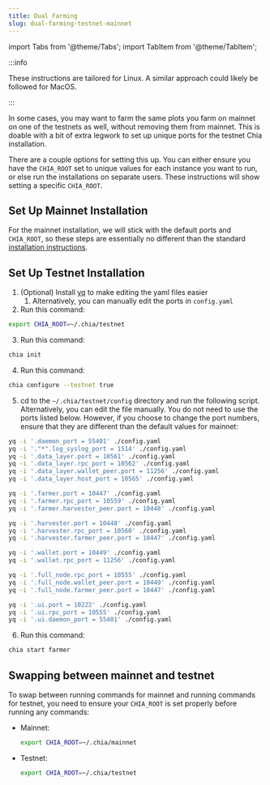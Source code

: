 ```yaml
---
title: Dual Farming
slug: dual-farming-testnet-mainnet
---
```


import Tabs from '@theme/Tabs';
import TabItem from '@theme/TabItem';

:::info

These instructions are tailored for Linux. A similar approach could likely be followed for MacOS.

:::

In some cases, you may want to farm the same plots you farm on mainnet on one of the testnets as well, without removing them from mainnet. This is doable with a bit of extra legwork to set up unique ports for the testnet Chia installation. 

There are a couple options for setting this up. You can either ensure you have the `CHIA_ROOT` set to unique values for each instance you want to run, or else run the installations on separate users. These instructions will show setting a specific `CHIA_ROOT`.

## Set Up Mainnet Installation

For the mainnet installation, we will stick with the default ports and `CHIA_ROOT`, so these steps are essentially no different than the standard [installation instructions](/installation).

## Set Up Testnet Installation

1. (Optional) Install [yq](https://github.com/mikefarah/yq#install) to make editing the yaml files easier
    1. Alternatively, you can manually edit the ports in `config.yaml`
2. Run this command:
  ```bash
  export CHIA_ROOT=~/.chia/testnet
  ```
3. Run this command:
  ```bash
  chia init
  ```
4. Run this command:
  ```bash
  chia configure --testnet true
  ```
5. cd to the `~/.chia/testnet/config` directory and run the following script. Alternatively, you can edit the file manually. You do not need to use the ports listed below. However, if you choose to change the port numbers, ensure that they are different than the default values for mainnet:

  ```bash
  yq -i '.daemon_port = 55401' ./config.yaml
  yq -i '."*".log_syslog_port = 1514' ./config.yaml
  yq -i '.data_layer.port = 10561' ./config.yaml
  yq -i '.data_layer.rpc_port = 10562' ./config.yaml
  yq -i '.data_layer.wallet_peer.port = 11256' ./config.yaml
  yq -i '.data_layer.host_port = 10565' ./config.yaml

  yq -i '.farmer.port = 10447' ./config.yaml
  yq -i '.farmer.rpc_port = 10559' ./config.yaml
  yq -i '.farmer.harvester_peer.port = 10448' ./config.yaml

  yq -i '.harvester.port = 10448' ./config.yaml
  yq -i '.harvester.rpc_port = 10560' ./config.yaml
  yq -i '.harvester.farmer_peer.port = 10447' ./config.yaml

  yq -i '.wallet.port = 10449' ./config.yaml
  yq -i '.wallet.rpc_port = 11256' ./config.yaml

  yq -i '.full_node.rpc_port = 10555' ./config.yaml
  yq -i '.full_node.wallet_peer.port = 10449' ./config.yaml
  yq -i '.full_node.farmer_peer.port = 10447' ./config.yaml

  yq -i '.ui.port = 10222' ./config.yaml
  yq -i '.ui.rpc_port = 10555' ./config.yaml
  yq -i '.ui.daemon_port = 55401' ./config.yaml
  ```

6. Run this command:
  ```bash
  chia start farmer
  ```

## Swapping between mainnet and testnet

To swap between running commands for mainnet and running commands for testnet, you need to ensure your `CHIA_ROOT` is set properly before running any commands:

- Mainnet:
  ```bash
  export CHIA_ROOT=~/.chia/mainnet
  ```

- Testnet:
  ```bash
  export CHIA_ROOT=~/.chia/testnet
  ```
